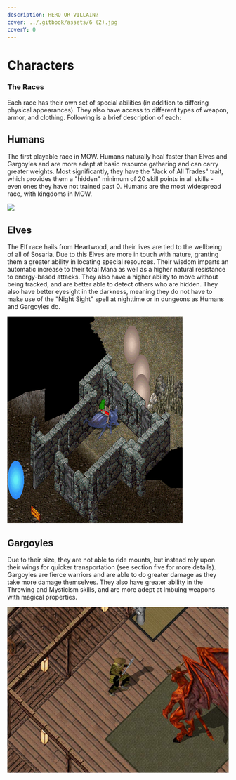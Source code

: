 ```yaml
---
description: HERO OR VILLAIN?
cover: ../.gitbook/assets/6 (2).jpg
coverY: 0
---
```


# Characters

### The Races

Each race has their own set of special abilities (in addition to differing physical appearances). They also have access to different types of weapon, armor, and clothing. Following is a brief description of each:

####

## Humans

The first playable race in MOW. Humans naturally heal faster than Elves and Gargoyles and are more adept at basic resource gathering and can carry greater weights. Most significantly, they have the "Jack of All Trades" trait, which provides them a "hidden" minimum of 20 skill points in all skills - even ones they have not trained past 0. Humans are the most widespread race, with kingdoms in MOW.

![](../.gitbook/assets/game.gif)

## Elves

The Elf race hails from Heartwood, and their lives are tied to the wellbeing of all of Sosaria. Due to this Elves are more in touch with nature, granting them a greater ability in locating special resources. Their wisdom imparts an automatic increase to their total Mana as well as a higher natural resistance to energy-based attacks. They also have a higher ability to move without being tracked, and are better able to detect others who are hidden. They also have better eyesight in the darkness, meaning they do not have to make use of the "Night Sight" spell at nighttime or in dungeons as Humans and Gargoyles do.

![](<../.gitbook/assets/8 (1).png>)

## Gargoyles

Due to their size, they are not able to ride mounts, but instead rely upon their wings for quicker transportation (see section five for more details). Gargoyles are fierce warriors and are able to do greater damage as they take more damage themselves. They also have greater ability in the Throwing and Mysticism skills, and are more adept at Imbuing weapons with magical properties.



![](<../.gitbook/assets/5 (1).jpeg>)

####
